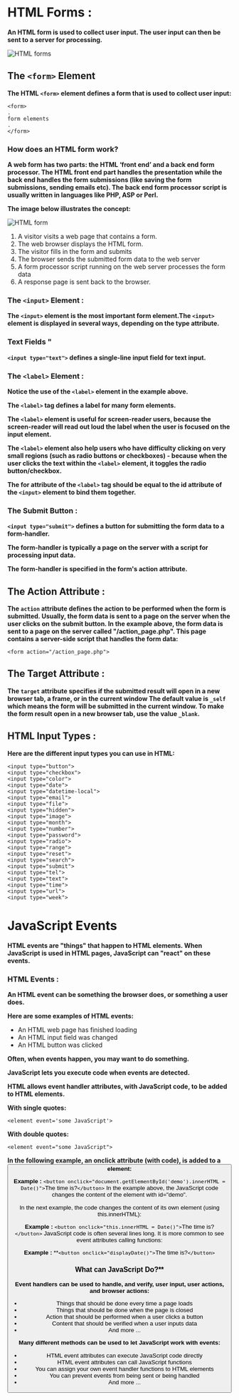 # HTML Forms : 

**An HTML form is used to collect user input. The user input can then be sent to a server for processing.**

![HTML forms](https://i2.wp.com/www.tutorialbrain.com/wp-content/uploads/2019/01/HTML-Form.jpg?fit=1920%2C1080&ssl=1)

## The `<form>` Element
**The HTML `<form>` element defines a form that is used to collect user input:**
```
<form>
.
form elements
.
</form>
```
### How does an HTML form work?

**A web form has two parts: the HTML ‘front end’ and a back end form processor. The HTML front end part handles the presentation while the back end handles the form submissions (like saving the form submissions, sending emails etc). The back end form processor script is usually written in languages like PHP, ASP or Perl.**

**The image below illustrates the concept:**

![HTML form](http://javascript-coder.com/wp-content/uploads/2010/07/web-form-working1.png)

1. A visitor visits a web page that contains a form.
2. The web browser displays the HTML form.
3. The visitor fills in the form and submits
4. The browser sends the submitted form data to the web server
5. A form processor script running on the web server processes the form data
6. A response page is sent back to the browser.

### The `<input>` Element :

**The `<input>` element is the most important form element.The `<input>` element is displayed in several ways, depending on the type attribute.**

### Text Fields "
**`<input type="text">` defines a single-line input field for text input.**

### The `<label>` Element :

**Notice the use of the `<label>` element in the example above.**

**The `<label>` tag defines a label for many form elements.**

**The `<label>` element is useful for screen-reader users, because the screen-reader will read out loud the label when the user is focused on the input element.**

**The `<label>` element also help users who have difficulty clicking on very small regions (such as radio buttons or checkboxes) - because when the user clicks the text within the `<label>` element, it toggles the radio button/checkbox.**

**The for attribute of the `<label>` tag should be equal to the id attribute of the `<input>` element to bind them together.**

### The Submit Button :

**`<input type="submit">` defines a button for submitting the form data to a form-handler.**

**The form-handler is typically a page on the server with a script for processing input data.**

**The form-handler is specified in the form's action attribute.**

## The Action Attribute :

**The `action` attribute defines the action to be performed when the form is submitted. Usually, the form data is sent to a page on the server when the user clicks on the submit button. In the example above, the form data is sent to a page on the server called "/action_page.php". This page contains a server-side script that handles the form data:**

```<form action="/action_page.php">```

## The Target Attribute :

**The `target` attribute specifies if the submitted result will open in a new browser tab, a frame, or in the current window The default value is `_self` which means the form will be submitted in the current window. To make the form result open in a new browser tab, use the value `_blank`.**

## HTML Input Types :
**Here are the different input types you can use in HTML:**
```
<input type="button">
<input type="checkbox">
<input type="color">
<input type="date">
<input type="datetime-local">
<input type="email">
<input type="file">
<input type="hidden">
<input type="image">
<input type="month">
<input type="number">
<input type="password">
<input type="radio">
<input type="range">
<input type="reset">
<input type="search">
<input type="submit">
<input type="tel">
<input type="text">
<input type="time">
<input type="url">
<input type="week">
```

# JavaScript Events

**HTML events are "things" that happen to HTML elements. When JavaScript is used in HTML pages, JavaScript can "react" on these events.**

### HTML Events :

**An HTML event can be something the browser does, or something a user does.**

**Here are some examples of HTML events:**

- An HTML web page has finished loading
- An HTML input field was changed
- An HTML button was clicked

**Often, when events happen, you may want to do something.**

**JavaScript lets you execute code when events are detected.**

**HTML allows event handler attributes, with JavaScript code, to be added to HTML elements.**

**With single quotes:**

```<element event='some JavaScript'>```

**With double quotes:**

```<element event="some JavaScript">```

**In the following example, an onclick attribute (with code), is added to a <button> element:**

**Example :**
`<button onclick="document.getElementById('demo').innerHTML = Date()">`The time is?`</button>`
In the example above, the JavaScript code changes the content of the element with id="demo".

In the next example, the code changes the content of its own element (using this.innerHTML):

**Example :**
`<button onclick="this.innerHTML = Date()">`The time is? `</button>`
JavaScript code is often several lines long. It is more common to see event attributes calling functions:

**Example :**
**`<button onclick="displayDate()">`The time is?`</button>`

### What can JavaScript Do?**

**Event handlers can be used to handle, and verify, user input, user actions, and browser actions:**

- Things that should be done every time a page loads
- Things that should be done when the page is closed
- Action that should be performed when a user clicks a button
- Content that should be verified when a user inputs data
- And more ...

**Many different methods can be used to let JavaScript work with events:**

- HTML event attributes can execute JavaScript code directly
- HTML event attributes can call JavaScript functions
- You can assign your own event handler functions to HTML elements
- You can prevent events from being sent or being handled
- And more ...




